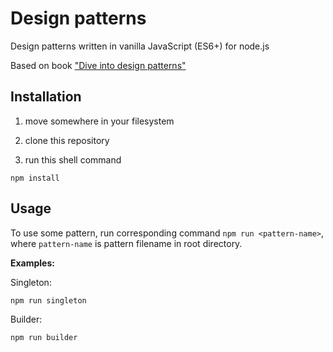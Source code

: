# Design patterns

Design patterns written in vanilla JavaScript (ES6+) for node.js

Based on book ["Dive into design patterns"](https://refactoring.guru/design-patterns/book)

## Installation

1. move somewhere in your filesystem

2. clone this repository

3. run this shell command

```shell
npm install
```

## Usage

To use some pattern, run corresponding command ```npm run <pattern-name>```, where ```pattern-name``` is pattern filename in root directory.

**Examples:**

Singleton:

```shell
npm run singleton
```

Builder:

```shell
npm run builder
```
